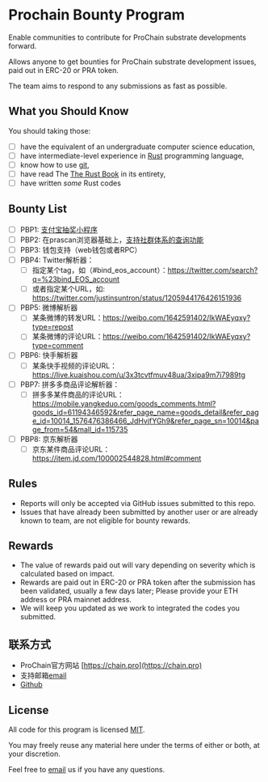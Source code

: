 # Prochain Bounty Program

Enable communities to contribute for ProChain substrate developments forward.

Allows anyone to get bounties for ProChain substrate development issues, paid out in ERC-20 or PRA token. 

The team aims to respond to any submissions as fast as possible.

## What you Should Know

You should taking those:

- [ ] have the equivalent of an undergraduate computer science education,
- [ ] have intermediate-level experience in [Rust] programming language,
- [ ] know how to use [git],
- [ ] have read The [The Rust Book] in its entirety,
- [ ] have written _some_ Rust codes

## Bounty List

- [ ] PBP1: [支付宝抽奖小程序](bounties/PBP1/PBP1.md)
- [ ] PBP2: 在prascan浏览器基础上，[支持社群体系的查询功能](bounties/PBP2/PBP2.md)
- [ ] PBP3: 钱包支持（web钱包或者RPC）
- [ ] PBP4: Twitter解析器：
  - [ ] 指定某个tag，如（#bind_eos_account）：https://twitter.com/search?q=%23bind_EOS_account 
  - [ ] 或者指定某个URL，如: https://twitter.com/justinsuntron/status/1205944176426151936
- [ ] PBP5: 微博解析器
  - [ ] 某条微博的转发URL：https://weibo.com/1642591402/IkWAEyqxy?type=repost
  - [ ] 某条微博的评论URL：https://weibo.com/1642591402/IkWAEyqxy?type=comment
- [ ] PBP6: 快手解析器
  - [ ] 某条快手视频的评论URL：https://live.kuaishou.com/u/3x3tcvtfmuv48ua/3xipa9m7i7989tg
- [ ] PBP7: 拼多多商品评论解析器：
  - [ ] 拼多多某件商品的评论URL：https://mobile.yangkeduo.com/goods_comments.html?goods_id=61194346592&refer_page_name=goods_detail&refer_page_id=10014_1576476386466_JdHvjfYGh9&refer_page_sn=10014&page_from=54&mall_id=115735
- [ ] PBP8: 京东解析器
   - [ ] 京东某件商品评论URL：https://item.jd.com/100002544828.html#comment

## Rules

- Reports will only be accepted via GitHub issues submitted to this repo.
- Issues that have already been submitted by another user or are already known to team, are not eligible for bounty rewards.

## Rewards

- The value of rewards paid out will vary depending on severity which is calculated based on impact.
- Rewards are paid out in ERC-20 or PRA token after the submission has been validated, usually a few days later; Please provide your ETH address or PRA mainnet address.
- We will keep you updated as we work to integrated the codes you submitted.

## 联系方式

- ProChain官方网站 [https://chain.pro](https://chain.pro)
- 支持邮箱[email](mailto:i@chain.pro)
- [Github](https://github.com/ProChain/)

## License

All code for this program is licensed [MIT]. 

You may freely reuse any material here under the terms of either or both, at your discretion.

Feel free to [email](mailto:i@chain.pro) us if you have any questions.

<!-- links -->
[Rust]: https://www.rust-lang.org/
[The Rust Book]: https://doc.rust-lang.org/book/
[git]: https://git-scm.com/
[MIT]: https://opensource.org/licenses/MIT

